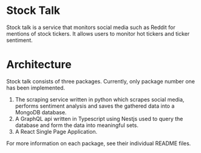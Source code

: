# Stock Talk
Stock talk is a service that monitors social media such as Reddit for mentions of stock tickers.
It allows users to monitor hot tickers and ticker sentiment.

# Architecture
Stock talk consists of three packages.  Currently, only package number one has been implemented.
1) The scraping service written in python which scrapes social media, performs sentiment analysis and saves the gathered data into a MongoDB database. 
2) A GraphQL api written in Typescript using Nestjs used to query the database and form the data into meaningful sets.
3) A React Single Page Application.

For more information on each package, see their individual README files.

